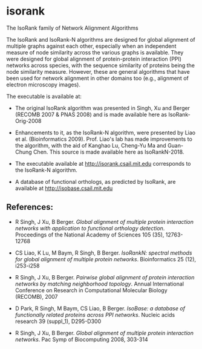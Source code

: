# isorank
The IsoRank family of Network Alignment Algorithms

The IsoRank and IsoRank-N algorithms are designed for global alignment of multiple graphs against each other, especially when an independent measure of node similarity across the various graphs is available. They were designed for global alignment of protein-protein interaction (PPI) networks across species, with the sequence similarity of proteins being the node similarity measure. However, these are general algorithms that have been used for network alignment in other domains too (e.g., alignment of electron microscopy images). 

The executable is available at: 

- The original IsoRank algorithm was presented in Singh, Xu and Berger (RECOMB 2007 & PNAS 2008) and is made available here as IsoRank-Orig-2008

- Enhancements to it, as the IsoRank-N algorithm, were presented by Liao et al. (Bioinformatics 2009). Prof. Liao's lab has made improvements to the algorithm, with the aid of Kanghao Lu, Cheng-Yu Ma and Guan-Chung Chen. This source is made available here as IsoRankN-2018. 

- The executable available at http://isorank.csail.mit.edu corresponds to the IsoRank-N algorithm.

- A database of functional orthologs, as predicted by IsoRank, are available at http://isobase.csail.mit.edu

## References:
- R Singh, J Xu, B Berger. *Global alignment of multiple protein interaction networks with application to functional orthology detection*. Proceedings of the National Academy of Sciences 105 (35), 12763-12768

- CS Liao, K Lu, M Baym, R Singh, B Berger. *IsoRankN: spectral methods for global alignment of multiple protein networks*. Bioinformatics 25 (12), i253-i258

- R Singh, J Xu, B Berger. *Pairwise global alignment of protein interaction networks by matching neighborhood topology*. Annual International Conference on Research in Computational Molecular Biology (RECOMB), 2007

- D Park, R Singh, M Baym, CS Liao, B Berger. *IsoBase: a database of functionally related proteins across PPI networks*. Nucleic acids research 39 (suppl_1), D295-D300

- R Singh, J Xu, B Berger. *Global alignment of multiple protein interaction networks*. Pac Symp of Biocomputing 2008, 303-314
